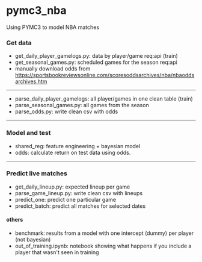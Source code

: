 # pymc3_nba
Using PYMC3 to model NBA matches

### Get data
* get_daily_player_gamelogs.py: data by player/game  req:api (train)
* get_seasonal_games.py: scheduled games for the season req:api 
* manually download odds from https://sportsbookreviewsonline.com/scoresoddsarchives/nba/nbaoddsarchives.htm

----
* parse_daily_player_gamelogs: all player/games in one clean table (train)
* parse_seasonal_games.py: all games from the season
* parse_odds.py: write clean csv with odds
----
### Model and test
* shared_reg: feature engineering + bayesian model
* odds: calculate return on test data using odds.
----
### Predict live matches
* get_daily_lineup.py: expected lineup per game
* parse_game_lineup.py: write clean csv with lineups
* predict_one: predict one particular game
* predict_batch: predict all matches for selected dates


#### others
* benchmark: results from a model with one intercept (dummy) per player (not bayesian) 
* out_of_training.ipynb: notebook showing what happens if you include a player that wasn't seen in training

